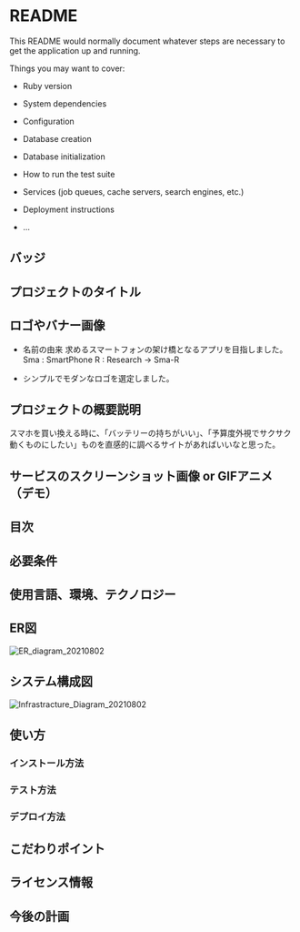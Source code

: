 # README

This README would normally document whatever steps are necessary to get the
application up and running.

Things you may want to cover:

* Ruby version

* System dependencies

* Configuration

* Database creation

* Database initialization

* How to run the test suite

* Services (job queues, cache servers, search engines, etc.)

* Deployment instructions

* ...

## バッジ
## プロジェクトのタイトル
## ロゴやバナー画像

- 名前の由来
求めるスマートフォンの架け橋となるアプリを目指しました。
Sma : SmartPhone
R : Research
-> Sma-R

- シンプルでモダンなロゴを選定しました。

## プロジェクトの概要説明
スマホを買い換える時に、「バッテリーの持ちがいい」、「予算度外視でサクサク動くものにしたい」ものを直感的に調べるサイトがあればいいなと思った。
## サービスのスクリーンショット画像 or GIFアニメ（デモ）
## 目次
## 必要条件
## 使用言語、環境、テクノロジー
## ER図
![ER_diagram_20210802](https://user-images.githubusercontent.com/61964919/127835343-8de7124c-3b0c-461f-9e35-e97d18052baa.png)
## システム構成図
![Infrastracture_Diagram_20210802](https://user-images.githubusercontent.com/61964919/127831467-0f09fabb-7116-48d4-97c2-672a809c6716.png)
## 使い方
### インストール方法
### テスト方法
### デプロイ方法
## こだわりポイント
## ライセンス情報
## 今後の計画 
